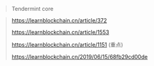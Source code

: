 > Tendermint core

> https://learnblockchain.cn/article/372
>
> https://learnblockchain.cn/article/1553
>
> https://learnblockchain.cn/article/1151 (重点)
>
> https://learnblockchain.cn/2019/06/15/68fb29cd00de